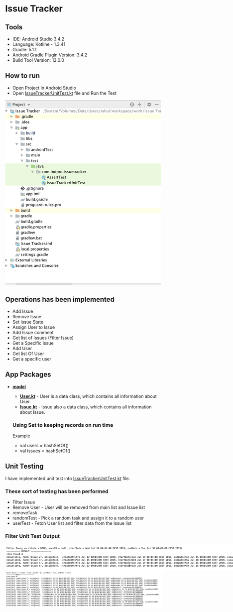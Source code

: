 # Issue Tracker
## Tools
* IDE: Android Studio 3.4.2
* Language: Kotline - 1.3.41
* Gradle: 5.1.1
* Android Gradle Plugin Version: 3.4.2
* Build Tool Version: 12.0.0

## How to run
* Open Project in Android Studio
* Open [IssueTrackerUnitTest.kt](https://github.com/rahulindpro/issue-tracker/blob/master/app/src/test/java/com/indpro/issuetracker/IssueTrackerUnitTest.kt) file and Run the Test
<img src="https://github.com/rahulindpro/issue-tracker/blob/master/Screenshot%202019-07-24%20at%2017.23.10.png" width="500" style="max-width:500%;">

## Operations has been implemented
* Add Issue
* Remove Issue
* Set Issue State
* Assign User to Issue
* Add Issue comment
* Get list of Issues (Filter Issue)
* Get a Specific Issue
* Add User
* Get list Of User
* Get a specific user

## App Packages
* <b>[model](https://github.com/rahulindpro/issue-tracker/tree/master/app/src/main/java/com/indpro/issuetracker/model)</b>  
    * <b>[User.kt](https://github.com/rahulindpro/issue-tracker/blob/master/app/src/main/java/com/indpro/issuetracker/model/User.kt)</b> - User is a data class, which contains all information about User. 
   * <b>[Issue.kt](https://github.com/rahulindpro/issue-tracker/blob/master/app/src/main/java/com/indpro/issuetracker/model/Issue.kt)</b> - Issue also a data class, which contains all information about Issue.
   
   ### Using Set to keeping records on run time
   Example
   * val users = hashSetOf<User>()
   * val issues = hashSetOf<Issue>()

## Unit Testing
I have implemented unit test into [IssueTrackerUnitTest.kt](https://github.com/rahulindpro/issue-tracker/blob/master/app/src/test/java/com/indpro/issuetracker/IssueTrackerUnitTest.kt) file.

### These sort of testing has been performed 
* Filter Issue 
* Remove User - User will be removed from main list and Issue list 
* removeTask
* randomTest - Pick a random task and assign it to a random user
* userTest - Fetch User list and filter data from the Issue list

### Filter Unit Test Output
<img src="https://github.com/rahulindpro/issue-tracker/blob/master/Screenshot%202019-08-06%20at%2009.55.04.png" width="800" style="max-width:500%;">

<img src="https://github.com/rahulindpro/issue-tracker/blob/master/Screenshot%202019-08-06%20at%2009.55.26.png">


